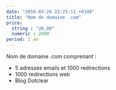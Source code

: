 ```yaml
---
date: "2016-03-26 23:25:11 +0100"
title: "Nom de domaine .com"
price:
  string : "20,00"
  numeric : 2000
period: 1 an
---
```

Nom de domaine .com comprenant :

* 5 adresses emails et 1000 redirections
* 1000 redirections web
* Blog Dotclear

